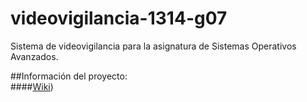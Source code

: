 videovigilancia-1314-g07
========================

Sistema de videovigilancia para la asignatura de Sistemas Operativos Avanzados.

##Información del proyecto:  
####[Wiki](https://github.com/ull-etsii-sistemas-operativos/videovigilancia-1314-g07/wiki))
